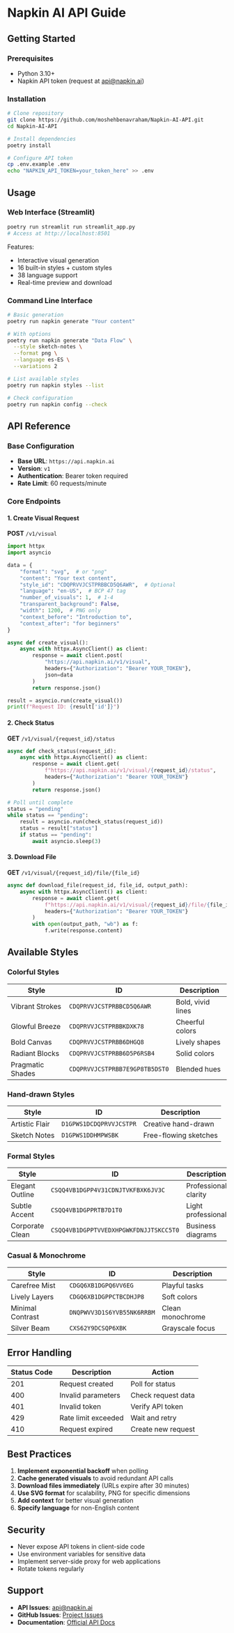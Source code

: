 # Napkin AI API Guide

## Getting Started

### Prerequisites
- Python 3.10+
- Napkin API token (request at api@napkin.ai)

### Installation

```bash
# Clone repository
git clone https://github.com/moshehbenavraham/Napkin-AI-API.git
cd Napkin-AI-API

# Install dependencies
poetry install

# Configure API token
cp .env.example .env
echo "NAPKIN_API_TOKEN=your_token_here" >> .env
```

## Usage

### Web Interface (Streamlit)

```bash
poetry run streamlit run streamlit_app.py
# Access at http://localhost:8501
```

Features:
- Interactive visual generation
- 16 built-in styles + custom styles
- 38 language support
- Real-time preview and download

### Command Line Interface

```bash
# Basic generation
poetry run napkin generate "Your content"

# With options
poetry run napkin generate "Data Flow" \
  --style sketch-notes \
  --format png \
  --language es-ES \
  --variations 2

# List available styles
poetry run napkin styles --list

# Check configuration
poetry run napkin config --check
```

## API Reference

### Base Configuration

- **Base URL**: `https://api.napkin.ai`
- **Version**: `v1`
- **Authentication**: Bearer token required
- **Rate Limit**: 60 requests/minute

### Core Endpoints

#### 1. Create Visual Request

**POST** `/v1/visual`

```python
import httpx
import asyncio

data = {
    "format": "svg",  # or "png"
    "content": "Your text content",
    "style_id": "CDQPRVVJCSTPRBBCD5Q6AWR",  # Optional
    "language": "en-US",  # BCP 47 tag
    "number_of_visuals": 1,  # 1-4
    "transparent_background": False,
    "width": 1200,  # PNG only
    "context_before": "Introduction to",
    "context_after": "for beginners"
}

async def create_visual():
    async with httpx.AsyncClient() as client:
        response = await client.post(
            "https://api.napkin.ai/v1/visual",
            headers={"Authorization": "Bearer YOUR_TOKEN"},
            json=data
        )
        return response.json()

result = asyncio.run(create_visual())
print(f"Request ID: {result['id']}")
```

#### 2. Check Status

**GET** `/v1/visual/{request_id}/status`

```python
async def check_status(request_id):
    async with httpx.AsyncClient() as client:
        response = await client.get(
            f"https://api.napkin.ai/v1/visual/{request_id}/status",
            headers={"Authorization": "Bearer YOUR_TOKEN"}
        )
        return response.json()

# Poll until complete
status = "pending"
while status == "pending":
    result = asyncio.run(check_status(request_id))
    status = result["status"]
    if status == "pending":
        await asyncio.sleep(3)
```

#### 3. Download File

**GET** `/v1/visual/{request_id}/file/{file_id}`

```python
async def download_file(request_id, file_id, output_path):
    async with httpx.AsyncClient() as client:
        response = await client.get(
            f"https://api.napkin.ai/v1/visual/{request_id}/file/{file_id}",
            headers={"Authorization": "Bearer YOUR_TOKEN"}
        )
        with open(output_path, "wb") as f:
            f.write(response.content)
```

## Available Styles

### Colorful Styles
| Style | ID | Description |
|-------|----|--------------|
| Vibrant Strokes | `CDQPRVVJCSTPRBBCD5Q6AWR` | Bold, vivid lines |
| Glowful Breeze | `CDQPRVVJCSTPRBBKDXK78` | Cheerful colors |
| Bold Canvas | `CDQPRVVJCSTPRBB6DHGQ8` | Lively shapes |
| Radiant Blocks | `CDQPRVVJCSTPRBB6D5P6RSB4` | Solid colors |
| Pragmatic Shades | `CDQPRVVJCSTPRBB7E9GP8TB5DST0` | Blended hues |

### Hand-drawn Styles
| Style | ID | Description |
|-------|----|--------------|
| Artistic Flair | `D1GPWS1DCDQPRVVJCSTPR` | Creative hand-drawn |
| Sketch Notes | `D1GPWS1DDHMPWSBK` | Free-flowing sketches |

### Formal Styles
| Style | ID | Description |
|-------|----|--------------|
| Elegant Outline | `CSQQ4VB1DGPP4V31CDNJTVKFBXK6JV3C` | Professional clarity |
| Subtle Accent | `CSQQ4VB1DGPPRTB7D1T0` | Light professional |
| Corporate Clean | `CSQQ4VB1DGPPTVVEDXHPGWKFDNJJTSKCC5T0` | Business diagrams |

### Casual & Monochrome
| Style | ID | Description |
|-------|----|--------------|
| Carefree Mist | `CDGQ6XB1DGPQ6VV6EG` | Playful tasks |
| Lively Layers | `CDGQ6XB1DGPPCTBCDHJP8` | Soft colors |
| Minimal Contrast | `DNQPWVV3D1S6YVB55NK6RRBM` | Clean monochrome |
| Silver Beam | `CXS62Y9DCSQP6XBK` | Grayscale focus |

## Error Handling

| Status Code | Description | Action |
|-------------|-------------|--------|
| 201 | Request created | Poll for status |
| 400 | Invalid parameters | Check request data |
| 401 | Invalid token | Verify API token |
| 429 | Rate limit exceeded | Wait and retry |
| 410 | Request expired | Create new request |

## Best Practices

1. **Implement exponential backoff** when polling
2. **Cache generated visuals** to avoid redundant API calls
3. **Download files immediately** (URLs expire after 30 minutes)
4. **Use SVG format** for scalability, PNG for specific dimensions
5. **Add context** for better visual generation
6. **Specify language** for non-English content

## Security

- Never expose API tokens in client-side code
- Use environment variables for sensitive data
- Implement server-side proxy for web applications
- Rotate tokens regularly

## Support

- **API Issues**: api@napkin.ai
- **GitHub Issues**: [Project Issues](https://github.com/moshehbenavraham/Napkin-AI-API/issues)
- **Documentation**: [Official API Docs](docs/napkin_official/NAPKIN_AI_API.md)